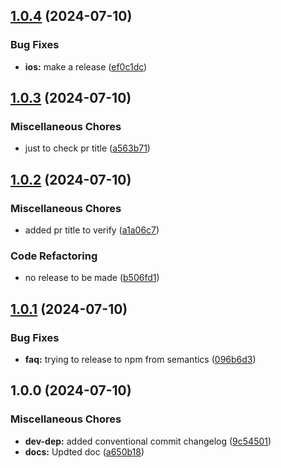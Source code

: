 ## [1.0.4](https://github.com/AppiumTestDistribution/test-npm-release/compare/v1.0.3...v1.0.4) (2024-07-10)

### Bug Fixes

* **ios:** make a release ([ef0c1dc](https://github.com/AppiumTestDistribution/test-npm-release/commit/ef0c1dc7fea271437010ba4bf711d98837d6e6b3))

## [1.0.3](https://github.com/AppiumTestDistribution/test-npm-release/compare/v1.0.2...v1.0.3) (2024-07-10)

### Miscellaneous Chores

* just to check pr title ([a563b71](https://github.com/AppiumTestDistribution/test-npm-release/commit/a563b7123b15beaf73b679eb287a5fed7ab8b973))

## [1.0.2](https://github.com/AppiumTestDistribution/test-npm-release/compare/v1.0.1...v1.0.2) (2024-07-10)

### Miscellaneous Chores

* added pr title to verify ([a1a06c7](https://github.com/AppiumTestDistribution/test-npm-release/commit/a1a06c7a680ee73c8d4e124e46802c777dbdbdc7))

### Code Refactoring

* no release to be made ([b506fd1](https://github.com/AppiumTestDistribution/test-npm-release/commit/b506fd12fea1001ff0c0f2d3e7a682d3f3552a35))

## [1.0.1](https://github.com/AppiumTestDistribution/test-npm-release/compare/v1.0.0...v1.0.1) (2024-07-10)

### Bug Fixes

* **faq:** trying to release to npm from semantics ([096b6d3](https://github.com/AppiumTestDistribution/test-npm-release/commit/096b6d32d4e170e755ebc36acb4d6f998a88286d))

## 1.0.0 (2024-07-10)

### Miscellaneous Chores

* **dev-dep:** added conventional commit changelog ([9c54501](https://github.com/AppiumTestDistribution/test-npm-release/commit/9c545011775cd774c4321a2f6615ad3982ffd9b1))
* **docs:** Updted doc ([a650b18](https://github.com/AppiumTestDistribution/test-npm-release/commit/a650b180b239f3143831a57b7d0f0e26f0209955))
